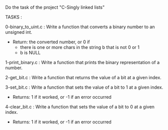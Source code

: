Do the task of the project "C-Singly linked lists"

TASKS :

0-binary_to_uint.c : Write a function that converts a binary number to an unsigned int.
- Return: the converted number, or 0 if
	- there is one or more chars in the string b that is not 0 or 1
	- b is NULL

1-print_binary.c : Write a function that prints the binary representation of a number.

2-get_bit.c : Write a function that returns the value of a bit at a given index.

3-set_bit.c : Write a function that sets the value of a bit to 1 at a given index.
- Returns: 1 if it worked, or -1 if an error occurred

4-clear_bit.c : Write a function that sets the value of a bit to 0 at a given index.
- Returns: 1 if it worked, or -1 if an error occurred
